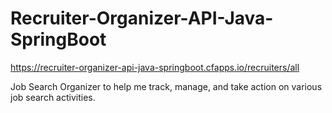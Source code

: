 # Recruiter-Organizer-API-Java-SpringBoot

https://recruiter-organizer-api-java-springboot.cfapps.io/recruiters/all

Job Search Organizer to help me track, manage, and take action on various job search activities.

